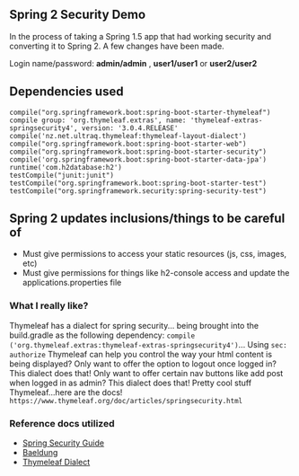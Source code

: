 ## Spring 2 Security Demo 
In the process of taking a Spring 1.5 app that had working security and converting it to Spring 2. A few changes have been made. 

Login  name/password: **admin/admin** , **user1/user1** or **user2/user2**


## Dependencies used
    compile("org.springframework.boot:spring-boot-starter-thymeleaf")
    compile group: 'org.thymeleaf.extras', name: 'thymeleaf-extras-springsecurity4', version: '3.0.4.RELEASE'
    compile('nz.net.ultraq.thymeleaf:thymeleaf-layout-dialect')
    compile("org.springframework.boot:spring-boot-starter-web")
    compile("org.springframework.boot:spring-boot-starter-security")
    compile('org.springframework.boot:spring-boot-starter-data-jpa')
    runtime('com.h2database:h2')
    testCompile("junit:junit")
    testCompile("org.springframework.boot:spring-boot-starter-test")
    testCompile("org.springframework.security:spring-security-test")

## Spring 2 updates inclusions/things to be careful of
- Must give permissions to access your static resources (js, css, images, etc)
- Must give permissions for things like h2-console access and update the applications.properties file 

### What I really like?
Thymeleaf has a dialect for spring security... being brought into the build.gradle as the following dependency: `compile ('org.thymeleaf.extras:thymeleaf-extras-springsecurity4')`... Using `sec: authorize` Thymeleaf can help you control the way your html content is being displayed? Only want to offer the option to logout once logged in? This dialect does that! Only want to offer certain nav buttons like add post when logged in as admin? This dialect does that! Pretty cool stuff Thymeleaf...here are the docs! `https://www.thymeleaf.org/doc/articles/springsecurity.html`


### Reference docs utilized
- [Spring Security Guide](https://spring.io/guides/gs/securing-web/)
- [Baeldung](https://www.baeldung.com/security-spring)
- [Thymeleaf Dialect](https://www.thymeleaf.org/doc/articles/springsecurity.html)

 